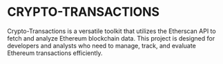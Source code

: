 # CRYPTO-TRANSACTIONS
Crypto-Transactions is a versatile toolkit that utilizes the Etherscan API to fetch and analyze Ethereum blockchain data. This project is designed for developers and analysts who need to manage, track, and evaluate Ethereum transactions efficiently.
